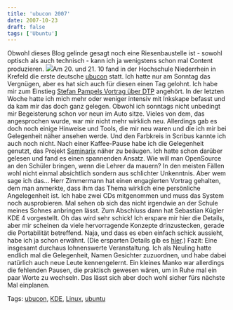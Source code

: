 ```yaml
---
title: 'ubucon 2007'
date: 2007-10-23
draft: false
tags: ['Ubuntu']
---
```


Obwohl dieses Blog gelinde gesagt noch eine Riesenbaustelle ist - sowohl optisch als auch technisch - kann ich ja wenigstens schon mal Content produzieren. ![](http://farm3.static.flickr.com/2032/1708092107_f811ce8477_o.png)Am 20. und 21. 10 fand in der Hochschule Niederrhein in Krefeld die erste deutsche [ubucon](http://ubucon.de) statt. Ich hatte nur am Sonntag das Vergnügen, aber es hat sich auch für diesen einen Tag gelohnt. Ich habe mir zum Einstieg [Stefan Pampels Vortrag über DTP](http://wiki.polyformal.de/vortraege/werkzeuge_fuer_desktop_publishing?s=inkscape) angehört. In der letzten Woche hatte ich mich mehr oder weniger intensiv mit Inkskape befasst und da kam mir das doch ganz gelegen. Obwohl ich sonntags nicht unbedingt mir Begeisterung schon vor neun im Auto sitze. Vieles von dem, das angesprochen wurde, war mir nicht mehr wirklich neu. Allerdings gab es doch noch einige Hinweise und Tools, die mir neu waren und die ich mir bei Gelegenheit näher ansehen werde. Und den Farbkreis in Scribus kannte ich auch noch nicht. Nach einer Kaffee-Pause habe ich die Gelegenheit genutzt, das Projekt [Seminarix](http://www.seminarix.org/) näher zu beäugen. Ich hatte schon darüber gelesen und fand es einen spannenden Ansatz. Wie will man OpenSource an den Schüler bringen, wenn die Lehrer da mauern? In den meisten Fällen wohl nicht einmal absichtlich sondern aus schlichter Unkenntnis. Aber wem sage ich das... Herr Zimmermann hat einen engagierten Vortrag gehalten, dem man anmerkte, dass ihm das Thema wirklich eine persönliche Angelegenheit ist. Ich habe zwei CDs mitgenommen und muss das System noch ausprobieren. Mal sehen ob sich das nicht irgendwie an der Schule meines Sohnes anbringen lässt. Zum Abschluss dann hat Sebastian Kügler KDE 4 vorgestellt. Oh das wird sehr schick! Ich erspare mir hier die Details, aber mir scheinen da viele hervorragende Konzepte drinzustecken, gerade die Portabilität betreffend. Naja, und dass es eben einfach schick aussieht, habe ich ja schon erwähnt. (Die ersparten Details gib es [hier](http://kde.org/announcements/announce-4.0-beta3.php).) Fazit: Eine insgesamt durchaus lohnenswerte Veranstaltung. Ich als Neuling hatte endlich mal die Gelegenheit, Namen Gesichter zuzuordnen, und habe dabei natürlich auch neue Leute kennengelernt. Ein kleines Manko war allerdings die fehlenden Pausen, die praktisch gewesen wären, um in Ruhe mal ein paar Worte zu wechseln. Das lässt sich aber doch wohl sicher fürs nächste Mal einplanen.

Tags: [ubucon](http://technorati.com/tag/ubucon), [KDE](http://technorati.com/tag/KDE), [Linux](http://technorati.com/tag/%20Linux), [ubuntu](http://technorati.com/tag/%20ubuntu)